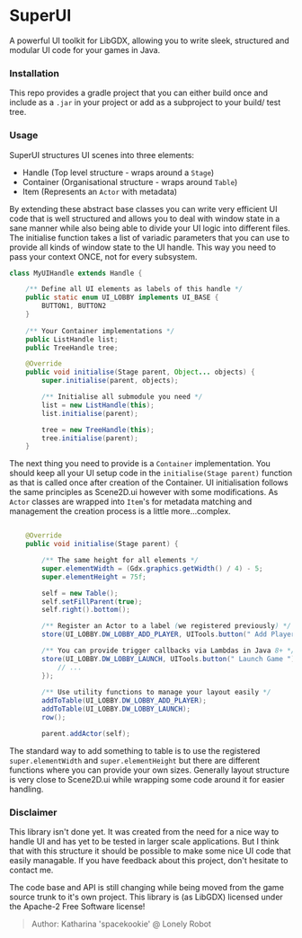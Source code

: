 # SuperUI

A powerful UI toolkit for LibGDX, allowing you to write sleek, structured and modular UI code for your games in Java.

### Installation

This repo provides a gradle project that you can either build once and include as a `.jar` in your project or add as a subproject to your build/ test tree.

### Usage

SuperUI structures UI scenes into three elements:

 - Handle (Top level structure - wraps around a `Stage`)
 - Container (Organisational structure - wraps around `Table`)
 - Item (Represents an `Actor` with metadata)
 
By extending these abstract base classes you can write very efficient UI code that is well structured and allows you to deal with window state in a sane manner while also being able to divide your UI logic into different files. The initialise function takes a list of variadic parameters that you can use to provide all kinds of window state to the UI handle. This way you need to pass your context ONCE, not for every subsystem.

```java
class MyUIHandle extends Handle {

	/** Define all UI elements as labels of this handle */
	public static enum UI_LOBBY implements UI_BASE {
		BUTTON1, BUTTON2
	}
	
	/** Your Container implementations */
	public ListHandle list;
	public TreeHandle tree;

	@Override
	public void initialise(Stage parent, Object... objects) {
		super.initialise(parent, objects);

		/** Initialise all submodule you need */
		list = new ListHandle(this);
		list.initialise(parent);

		tree = new TreeHandle(this);
		tree.initialise(parent);
	}

```

The next thing you need to provide is a `Container` implementation. You should keep all your UI setup code in the `initialise(Stage parent)` function as that is called once after creation of the Container. UI initialisation follows the same principles as Scene2D.ui however with some modifications. As `Actor` classes are wrapped into `Item`'s for metadata matching and management the creation process is a little more...complex.

```java

	@Override
	public void initialise(Stage parent) {

		/** The same height for all elements */
		super.elementWidth = (Gdx.graphics.getWidth() / 4) - 5;
		super.elementHeight = 75f;

		self = new Table();
		self.setFillParent(true);
		self.right().bottom();

		/** Register an Actor to a label (we registered previously) */
		store(UI_LOBBY.DW_LOBBY_ADD_PLAYER, UITools.button(" Add Player "));

		/** You can provide trigger callbacks via Lambdas in Java 8+ */
		store(UI_LOBBY.DW_LOBBY_LAUNCH, UITools.button(" Launch Game "), () -> {
			// ...
		});
		
		/** Use utility functions to manage your layout easily */
		addToTable(UI_LOBBY.DW_LOBBY_ADD_PLAYER);
		addToTable(UI_LOBBY.DW_LOBBY_LAUNCH);
		row();

		parent.addActor(self);
```

The standard way to add something to table is to use the registered `super.elementWidth` and `super.elementHeight` but there are different functions where you can provide your own sizes. Generally layout structure is very close to Scene2D.ui while wrapping some code around it for easier handling.

### Disclaimer

This library isn't done yet. It was created from the need for a nice way to handle UI and has yet to be tested in larger scale applications. But I think that with this structure it should be possible to make some nice UI code that easily managable. If you have feedback about this project, don't hesitate to contact me.

The code base and API is still changing while being moved from the game source trunk to it's own project. This library is (as LibGDX) licensed under the Apache-2 Free Software license!


> Author: Katharina 'spacekookie' @ Lonely Robot
